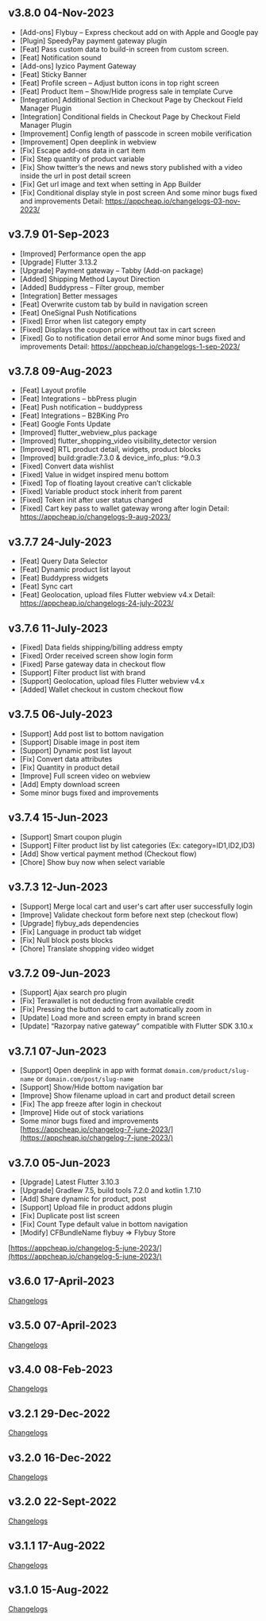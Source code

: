## v3.8.0 04-Nov-2023
- [Add-ons] Flybuy – Express checkout add on with Apple and Google pay
- [Plugin] SpeedyPay payment gateway plugin
- [Feat] Pass custom data to build-in screen from custom screen.
- [Feat] Notification sound
- [Add-ons] Iyzico Payment Gateway
- [Feat] Sticky Banner
- [Feat] Profile screen – Adjust button icons in top right screen
- [Feat] Product Item – Show/Hide progress sale in template Curve
- [Integration] Additional Section in Checkout Page by Checkout Field Manager Plugin
- [Integration] Conditional fields in Checkout Page by Checkout Field Manager Plugin
- [Improvement] Config length of passcode in screen mobile verification
- [Improvement] Open deeplink in webview
- [Fix] Escape add-ons data in cart item
- [Fix] Step quantity of product variable
- [Fix] Show twitter’s the news and news story published with a video inside the url in post detail screen
- [Fix] Get url image and text when setting in App Builder
- [Fix] Conditional display style in post screen
And some minor bugs fixed and improvements
Detail: https://appcheap.io/changelogs-03-nov-2023/
## v3.7.9 01-Sep-2023
- [Improved] Performance open the app
- [Upgrade] Flutter 3.13.2
- [Upgrade] Payment gateway – Tabby (Add-on package)
- [Added] Shipping Method Layout Direction
- [Added]  Buddypress – Filter group, member
- [Integration] Better messages
- [Feat] Overwrite custom tab by build in navigation screen
- [Feat] OneSignal Push Notifications
- [Fixed] Error when list category empty
- [Fixed] Displays the coupon price without tax in cart screen
- [Fixed] Go to notification detail error
And some minor bugs fixed and improvements
Detail: https://appcheap.io/changelogs-1-sep-2023/

## v3.7.8 09-Aug-2023
- [Feat] Layout profile
- [Feat] Integrations – bbPress plugin
- [Feat] Push notification – buddypress
- [Feat] Integrations – B2BKing Pro
- [Feat] Google Fonts Update
- [Improved] flutter_webview_plus package
- [Improved] flutter_shopping_video visibility_detector version
- [Improved] RTL product detail, widgets, product blocks
- [Improved] build:gradle:7.3.0 & device_info_plus: ^9.0.3
- [Fixed] Convert data wishlist
- [Fixed] Value in widget inspired menu bottom
- [Fixed] Top of floating layout creative can’t clickable
- [Fixed] Variable product stock inherit from parent
- [Fixed] Token init after user status changed
- [Fixed] Cart key pass to wallet gateway wrong after login
Detail: https://appcheap.io/changelogs-9-aug-2023/

## v3.7.7 24-July-2023
- [Feat] Query Data Selector
- [Feat] Dynamic product list layout
- [Feat] Buddypress widgets
- [Feat] Sync cart
- [Feat] Geolocation, upload files Flutter webview v4.x
Detail: https://appcheap.io/changelogs-24-july-2023/

## v3.7.6 11-July-2023
- [Fixed] Data fields shipping/billing address empty
- [Fixed] Order received screen show login form
- [Fixed] Parse gateway data in checkout flow
- [Support] Filter product list with brand
- [Support] Geolocation, upload files Flutter webview v4.x
- [Added] Wallet checkout in custom checkout flow

## v3.7.5 06-July-2023
- [Support] Add post list to bottom navigation
- [Support] Disable image in post item
- [Support] Dynamic post list layout
- [Fix] Convert data attributes
- [Fix] Quantity in product detail
- [Improve] Full screen video on webview
- [Add] Empty download screen
- Some minor bugs fixed and improvements

## v3.7.4 15-Jun-2023
- [Support] Smart coupon plugin
- [Support] Filter product list by list categories (Ex: category=ID1,ID2,ID3)
- [Add] Show vertical payment method (Checkout flow)
- [Chore] Show buy now when select variable

## v3.7.3 12-Jun-2023
- [Support] Merge local cart and user's cart after user successfully login
- [Improve] Validate checkout form before next step (checkout flow)
- [Upgrade] flybuy_ads dependencies
- [Fix] Language in product tab widget
- [Fix] Null block posts blocks
- [Chore] Translate shopping video widget

## v3.7.2 09-Jun-2023
- [Support] Ajax search pro plugin
- [Fix] Terawallet is not deducting from available credit
- [Fix] Pressing the button add to cart automatically zoom in
- [Update] Load more and screen empty in brand screen
- [Update] “Razorpay native gateway” compatible with Flutter SDK 3.10.x

## v3.7.1 07-Jun-2023
- [Support] Open deeplink in app with format `domain.com/product/slug-name` or `domain.com/post/slug-name`
- [Support] Show/Hide bottom navigation bar
- [Improve] Show filename upload in cart and product detail screen
- [Fix] The app freeze after login in checkout
- [Improve] Hide out of stock variations
- Some minor bugs fixed and improvements
[https://appcheap.io/changelog-7-june-2023/](https://appcheap.io/changelog-7-june-2023/)

## v3.7.0 05-Jun-2023

- [Upgrade] Latest Flutter 3.10.3
- [Upgrade] Gradlew 7.5, build tools 7.2.0 and kotlin 1.7.10
- [Add] Share dynamic for product, post
- [Support] Upload file in product addons plugin
- [Fix] Duplicate post list screen
- [Fix] Count Type default value in bottom navigation
- [Modify] CFBundleName flybuy => Flybuy Store

[https://appcheap.io/changelog-5-june-2023/](https://appcheap.io/changelog-5-june-2023/)

## v3.6.0 17-April-2023

[Changelogs](https://appcheap.io/changelog-17-april-2023/)

## v3.5.0 07-April-2023

[Changelogs](https://appcheap.io/changelog-07-april-2023/)

## v3.4.0 08-Feb-2023

[Changelogs](https://appcheap.io/changelog-08-feb-2023/)

## v3.2.1 29-Dec-2022

[Changelogs](https://appcheap.io/changelog-29-dec-2022/)

## v3.2.0 16-Dec-2022

[Changelogs](https://appcheap.io/changelog-16-dec-2022/)

## v3.2.0 22-Sept-2022

[Changelogs](https://appcheap.io/changelog-22-sept-2022/)

## v3.1.1 17-Aug-2022

[Changelogs](https://appcheap.io/changelog-17-aug-2022/)

## v3.1.0 15-Aug-2022

[Changelogs](https://appcheap.io/changelog-15-aug-2022/)
